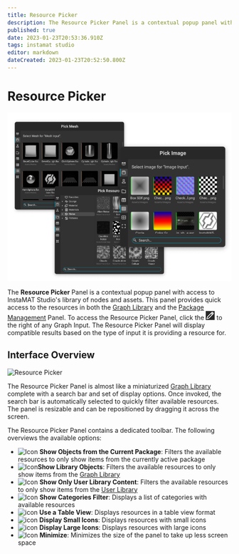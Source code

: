 ```yaml
---
title: Resource Picker
description: The Resource Picker Panel is a contextual popup panel with access to InstaMAT Studio's library of nodes and assets.
published: true
date: 2023-01-23T20:53:36.910Z
tags: instamat studio
editor: markdown
dateCreated: 2023-01-23T20:52:50.800Z
---
```


# Resource Picker

![Resource Picker variants](/instamat_studio/canvas/resource_picker_variants.png)

The **Resource Picker** Panel is a contextual popup panel with access to InstaMAT Studio's library of nodes and assets. This panel provides quick access to the resources in both the <a href="../Graph_Library.html">Graph Library</a> and the <a href="../Package_Management.html">Package Management</a> Panel. To access the Resource Picker Panel, click the ![Pencil Icon](/instamat_studio/canvas/pencil_icon.png) to the right of any Graph Input. The Resource Picker Panel will display compatible results based on the type of input it is providing a resource for.

## Interface Overview

<img src="Images/Resource_Picker_3.png" alt="Resource Picker" width="600"/>

The Resource Picker Panel is almost like a miniaturized <a href="../Graph_Library.html">Graph Library</a> complete with a search bar and set of display options. Once invoked, the search bar is automatically selected to quickly filter available resources. The panel is resizable and can be repositioned by dragging it across the screen.

The Resource Picker Panel contains a dedicated toolbar. The following overviews the available options:

- ![Icon](Images/Show_Objects_From_Current_Package_Icon.png) **Show Objects from the Current Package**: Filters the available resources to only show items from the currently active package
- ![Icon](Images/Show_Library_Objects_Icon.png)**Show Library Objects**: Filters the available resources to only show items from the <a href="../Graph_Library.html">Graph Library</a>
- ![Icon](Images/Show_Only_User_Library_Content_Icon.png) **Show Only User Library Content**: Filters the available resources to only show items from the <a href="../Graph_Library.html#user-library">User Library</a>
- ![Icon](Images/Search_In_Selected_Category_Icon.png) **Show Categories Filter**: Displays a list of categories with available resources
- ![icon](Images/Use_A_Table_View_Icon.png) **Use a Table View**: Displays resources in a table view format
- ![icon](Images/Display_Small_Icons_Icon.png) **Display Small Icons**: Displays resources with small icons
- ![icon](Images/Display_Large_Icons_Icon.png) **Display Large Icons**: Displays resources with large icons
- ![Icon](Images/Use_A_Table_View_Icon.png) **Minimize**: Minimizes the size of the panel to take up less screen space